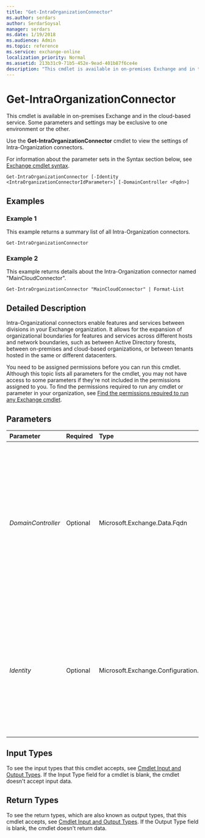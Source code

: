 ```yaml
---
title: "Get-IntraOrganizationConnector"
ms.author: serdars
author: SerdarSoysal
manager: serdars
ms.date: 1/19/2018
ms.audience: Admin
ms.topic: reference
ms.service: exchange-online
localization_priority: Normal
ms.assetid: 213b31c9-71b5-452e-9ead-401b87f6ce4e
description: "This cmdlet is available in on-premises Exchange and in the cloud-based service. Some parameters and settings may be exclusive to one environment or the other."
---
```


# Get-IntraOrganizationConnector

This cmdlet is available in on-premises Exchange and in the cloud-based service. Some parameters and settings may be exclusive to one environment or the other. 
  
Use the **Get-IntraOrganizationConnector** cmdlet to view the settings of Intra-Organization connectors.
  
For information about the parameter sets in the Syntax section below, see [Exchange cmdlet syntax](https://technet.microsoft.com/library/bb123552.aspx). 
  
```
Get-IntraOrganizationConnector [-Identity <IntraOrganizationConnectorIdParameter>] [-DomainController <Fqdn>]

```

## Examples
<a name="Examples"> </a>

### Example 1

This example returns a summary list of all Intra-Organization connectors.
  
```
Get-IntraOrganizationConnector
```

### Example 2

This example returns details about the Intra-Organization connector named "MainCloudConnector".
  
```
Get-IntraOrganizationConnector "MainCloudConnector" | Format-List
```

## Detailed Description
<a name="DetailedDescription"> </a>

Intra-Organizational connectors enable features and services between divisions in your Exchange organization. It allows for the expansion of organizational boundaries for features and services across different hosts and network boundaries, such as between Active Directory forests, between on-premises and cloud-based organizations, or between tenants hosted in the same or different datacenters.
  
You need to be assigned permissions before you can run this cmdlet. Although this topic lists all parameters for the cmdlet, you may not have access to some parameters if they're not included in the permissions assigned to you. To find the permissions required to run any cmdlet or parameter in your organization, see [Find the permissions required to run any Exchange cmdlet](https://technet.microsoft.com/library/mt432940.aspx).
  
## Parameters
<a name="DetailedDescription"> </a>

|**Parameter**|**Required**|**Type**|**Description**|
|:-----|:-----|:-----|:-----|
| _DomainController_ <br/> |Optional  <br/> |Microsoft.Exchange.Data.Fqdn  <br/> |This parameter is available only in on-premises Exchange.  <br/> The  _DomainController_ parameter specifies the domain controller that's used by this cmdlet to read data from or write data to Active Directory. You identify the domain controller by its fully qualified domain name (FQDN). For example, `dc01.contoso.com`.  <br/> |
| _Identity_ <br/> |Optional  <br/> |Microsoft.Exchange.Configuration.Tasks.IntraOrganizationConnectorIdParameter  <br/> | The _Identity_ parameter specifies the Intra-Organization connector that you want to view. You can use any value that uniquely identifies the connector. For example: <br/>  Name <br/>  Distinguished name (DN) <br/>  GUID <br/> |
   
## Input Types
<a name="InputTypes"> </a>

To see the input types that this cmdlet accepts, see [Cmdlet Input and Output Types](http://go.microsoft.com/fwlink/p/?linkId=616387). If the Input Type field for a cmdlet is blank, the cmdlet doesn't accept input data. 
  
## Return Types
<a name="ReturnTypes"> </a>

To see the return types, which are also known as output types, that this cmdlet accepts, see [Cmdlet Input and Output Types](http://go.microsoft.com/fwlink/p/?linkId=616387). If the Output Type field is blank, the cmdlet doesn't return data. 
  

